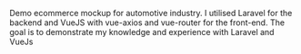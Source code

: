 Demo ecommerce mockup for automotive industry. I utilised Laravel for the backend and VueJS with vue-axios and vue-router for the front-end. The goal is to demonstrate my knowledge and experience with Laravel and VueJs
